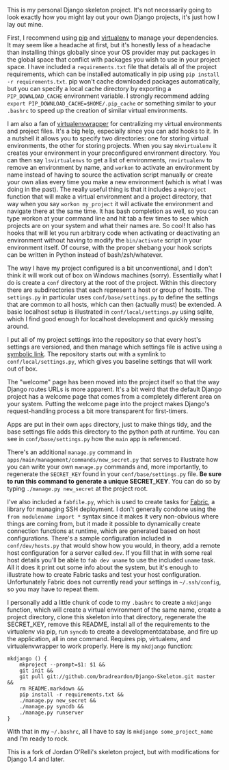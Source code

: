This is my personal Django skeleton project.  It's not necessarily going to look exactly how you might lay out your own Django projects, it's just how I lay out mine.

First, I recommend using [pip](http://pypi.python.org/pypi/pip) and [virtualenv](http://pypi.python.org/pypi/virtualenv) to manage your dependencies.  It may seem like a headache at first, but it's honestly less of a headache than installing things globally since your OS provider may put packages in the global space that conflict with packages you wish to use in your project space.  I have included a `requirements.txt` file that details all of the project requirements, which can be installed automatically in pip using `pip install -r requirements.txt`.  pip won't cache downloaded packages automatically, but you can specify a local cache directory by exporting a `PIP_DOWNLOAD_CACHE` environment variable.  I strongly recommend adding `export PIP_DOWNLOAD_CACHE=$HOME/.pip_cache` or something similar to your `.bashrc` to speed up the creation of similar virtual environments.

I am also a fan of [virtualenvwrapper](http://pypi.python.org/pypi/virtualenvwrapper) for centralizing my virtual environments and project files.  It's a big help, especially since you can add hooks to it.  In a nutshell it allows you to specify two directories: one for storing virtual environments, the other for storing projects.  When you say `mkvirtualenv` it creates your environment in your preconfigured environment directory.  You can then say `lsvirtualenvs` to get a list of environments, `rmvirtualenv` to remove an environment by name, and `workon` to activate an environment by name instead of having to source the activation script manually or create your own alias every time you make a new environment (which is what I was doing in the past).  The really useful thing is that it includes a `mkproject` function that will make a virtual environment and a project directory, that way when you say `workon my_project` it will activate the environment and navigate there at the same time.  It has bash completion as well, so you can type workon at your command line and hit tab a few times to see which projects are on your system and what their names are.  So cool!  It also has hooks that will let you run arbitrary code when activating or deactivating an environment without having to modify the `bin/activate` script in your environment itself.  Of course, with the proper shebang your hook scripts can be written in Python instead of bash/zsh/whatever.

The way I have my project configured is a bit unconventional, and I don't think it will work out of box on Windows machines (sorry).  Essentially what I do is create a `conf` directory at the root of the project.  Within this directory there are subdirectories that each represent a host or group of hosts.  The `settings.py` in particular uses `conf/base/settings.py` to define the settings that are common to all hosts, which can then (actually must) be extended.  A basic localhost setup is illustrated in `conf/local/settings.py` using sqlite, which I find good enough for localhost development and quickly messing around.

I put all of my project settings into the repository so that every host's settings are versioned, and then manage which settings file is active using a [symbolic link](http://en.wikipedia.org/wiki/Symbolic_link).  The repository starts out with a symlink to `conf/local/settings.py`, which gives you baseline settings that will work out of box.

The "welcome" page has been moved into the project itself so that the way Django routes URLs is more apparent.  It's a bit weird that the default Django project has a welcome page that comes from a completely different area on your system.  Putting the welcome page into the project makes Django's request-handling process a bit more transparent for first-timers.

Apps are put in their own `apps` directory, just to make things tidy, and the base settings file adds this directory to the python path at runtime.  You can see in `conf/base/settings.py` how the `main` app is referenced.

There's an additional `manage.py` command in `apps/main/management/commands/new_secret.py` that serves to illustrate how you can write your own `manage.py` commands and, more importantly, to regenerate the `SECRET_KEY` found in your `conf/base/settings.py` file.  **Be sure to run this command to generate a unique SECRET\_KEY**.  You can do so by typing `./manage.py new_secret` at the project root.

I've also included a `fabfile.py`, which is used to create tasks for [Fabric](http://docs.fabfile.org/en/1.2.2/index.html), a library for managing SSH deployment.  I don't generally condone using the `from modulename import *` syntax since it makes it very non-obvious where things are coming from, but it made it possible to dynamically create connection functions at runtime, which are generated based on host configurations.  There's a sample configuration included in `conf/dev/hosts.py` that would show how you would, in theory, add a remote host configuration for a server called `dev`.  If you fill that in with some real host details you'll be able to `fab dev uname` to use the included `uname` task.  All it does it print out some info about the system, but it's enough to illustrate how to create Fabric tasks and test your host configuration.  Unfortunately Fabric does not currently read your settings in `~/.ssh/config`, so you may have to repeat them.

I personally add a little chunk of code to my `.bashrc` to create a `mkdjango` function, which will create a virtual environment of the same name, create a project directory, clone this skeleton into that directory, regenerate the SECRET\_KEY, remove this README, install all of the requirements to the virtualenv via pip, run `syncdb` to create a developmentdatabase, and fire up the application, all in one command.  Requires pip, virtualenv, and virtualenvwrapper to work properly.  Here is my `mkdjango` function:

    mkdjango () {
        mkproject --prompt=$1: $1 &&
        git init &&
        git pull git://github.com/bradreardon/Django-Skeleton.git master &&
        rm README.markdown &&
        pip install -r requirements.txt &&
        ./manage.py new_secret &&
        ./manage.py syncdb &&
        ./manage.py runserver
    }

With that in my `~/.bashrc`, all I have to say is `mkdjango some_project_name` and I'm ready to rock.

This is a fork of Jordan O'Relli's skeleton project, but with modifications for Django 1.4 and later.
